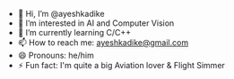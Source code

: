 - 👋 Hi, I’m @ayeshkadike
- 👀 I’m interested in AI and Computer Vision
- 🌱 I’m currently learning C/C++
- 📫 How to reach me: ayeshkadike@gmail.com
- 😄 Pronouns: he/him
- ⚡ Fun fact: I'm quite a big Aviation lover & Flight Simmer

<!---
ayeshkadike/ayeshkadike is a ✨ special ✨ repository because its `README.md` (this file) appears on your GitHub profile.
You can click the Preview link to take a look at your changes.
--->
